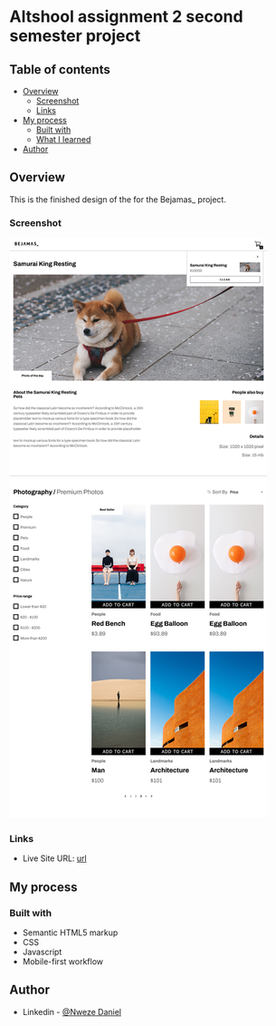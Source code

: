 # Altshool assignment 2 second semester project

## Table of contents

- [Overview](#overview)
  - [Screenshot](#screenshot)
  - [Links](#links)
- [My process](#my-process)
  - [Built with](#built-with)
  - [What I learned](#what-i-learned)
- [Author](#author)

## Overview

This is the finished design of the for the Bejamas\_ project.

### Screenshot

![](./public/assets/images/Screenshot.png)

### Links

- Live Site URL: [url](https://flashdaniel.github.io/Light-visual-landing-page/)

## My process

### Built with

- Semantic HTML5 markup
- CSS
- Javascript
- Mobile-first workflow

## Author

- Linkedin - [@Nweze Daniel](https://www.linkedin.com/in/daniel-nweze-017909214/)
